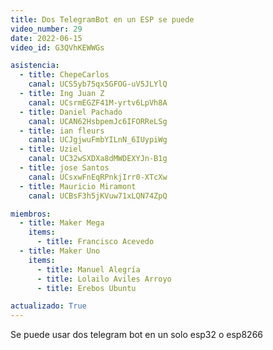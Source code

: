 ```yaml
---
title: Dos TelegramBot en un ESP se puede
video_number: 29
date: 2022-06-15
video_id: G3QVhKEWWGs

asistencia:
  - title: ChepeCarlos
    canal: UCS5yb75qx5GFOG-uV5JLYlQ
  - title: Ing Juan Z
    canal: UCsrmEGZF41M-yrtv6LpVh8A
  - title: Daniel Pachado
    canal: UCAN62HsbpemJc6IFORReLSg
  - title: ian fleurs
    canal: UCJgjwuFmbYILnN_6IUypiWg
  - title: Uziel
    canal: UC32wSXDXa8dMWDEXYJn-B1g
  - title: jose Santos
    canal: UCsxwFnEqRPnkjIrr0-XTcXw
  - title: Mauricio Miramont
    canal: UCBsF3h5jKVuw71xLQN74ZpQ

miembros:
  - title: Maker Mega
    items:
      - title: Francisco Acevedo
  - title: Maker Uno
    items:
      - title: Manuel Alegría
      - title: Lolailo Aviles Arroyo
      - title: Erebos Ubuntu

actualizado: True
---
```


Se puede usar dos telegram bot en un solo esp32 o esp8266
